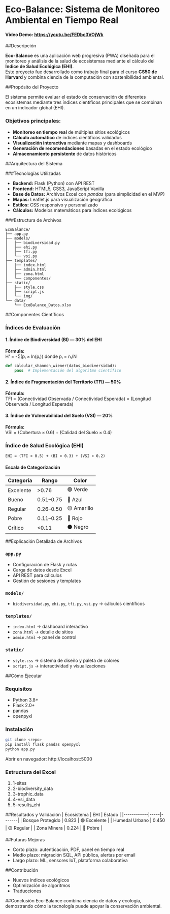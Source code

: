 # Eco-Balance: Sistema de Monitoreo Ambiental en Tiempo Real

#### Video Demo: https://youtu.be/FEDbc3VOjWk

##Descripción

**Eco-Balance** es una aplicación web progresiva (PWA) diseñada para el monitoreo y análisis de la salud de ecosistemas mediante el cálculo del **Índice de Salud Ecológica (EHI)**.  
Este proyecto fue desarrollado como trabajo final para el curso **CS50 de Harvard** y combina ciencia de la computación con sostenibilidad ambiental.

##Propósito del Proyecto

El sistema permite evaluar el estado de conservación de diferentes ecosistemas mediante tres índices científicos principales que se combinan en un indicador global (EHI).

### Objetivos principales:
- **Monitoreo en tiempo real** de múltiples sitios ecológicos  
- **Cálculo automático** de índices científicos validados  
- **Visualización interactiva** mediante mapas y dashboards  
- **Generación de recomendaciones** basadas en el estado ecológico  
- **Almacenamiento persistente** de datos históricos  

##Arquitectura del Sistema

###Tecnologías Utilizadas
- **Backend:** Flask (Python) con API REST  
- **Frontend:** HTML5, CSS3, JavaScript Vanilla  
- **Base de Datos:** Archivos Excel con *pandas* (para simplicidad en el MVP)  
- **Mapas:** Leaflet.js para visualización geográfica  
- **Estilos:** CSS responsivo y personalizado  
- **Cálculos:** Modelos matemáticos para índices ecológicos  

###Estructura de Archivos
```
EcoBalance/
├── app.py
├── models/
│   ├── biodiversidad.py
│   ├── ehi.py
│   ├── tfi.py
│   └── vsi.py
├── templates/
│   ├── index.html
│   ├── admin.html
│   ├── zona.html
│   └── componentes/
├── static/
│   ├── style.css
│   ├── script.js
│   └── img/
└── data/
    └── EcoBalance_Datos.xlsx
```

##Componentes Científicos

### Índices de Evaluación

#### 1. Índice de Biodiversidad (BI) — 30% del EHI
**Fórmula:**  
H' = -Σ(pᵢ × ln(pᵢ)) donde pᵢ = nᵢ/N

```python
def calcular_shannon_wiener(datos_biodiversidad):
    pass  # Implementación del algoritmo científico
```

#### 2. Índice de Fragmentación del Territorio (TFI) — 50%
**Fórmula:**  
TFI = (Conectividad Observada / Conectividad Esperada) × (Longitud Observada / Longitud Esperada)

#### 3. Índice de Vulnerabilidad del Suelo (VSI) — 20%
**Fórmula:**  
VSI = (Cobertura × 0.6) + (Calidad del Suelo × 0.4)

### Índice de Salud Ecológica (EHI)
```
EHI = (TFI × 0.5) + (BI × 0.3) + (VSI × 0.2)
```

#### Escala de Categorización
| Categoría | Rango | Color |
|------------|--------|--------|
| Excelente | >0.76 | 🟢 Verde |
| Bueno | 0.51–0.75 | 🔵 Azul |
| Regular | 0.26–0.50 | 🟡 Amarillo |
| Pobre | 0.11–0.25 | 🔴 Rojo |
| Crítico | <0.11 | ⚫ Negro |

##Explicación Detallada de Archivos

### `app.py`
- Configuración de Flask y rutas  
- Carga de datos desde Excel  
- API REST para cálculos  
- Gestión de sesiones y templates

### `models/`
- `biodiversidad.py`, `ehi.py`, `tfi.py`, `vsi.py` → cálculos científicos

### `templates/`
- `index.html` → dashboard interactivo  
- `zona.html` → detalle de sitios  
- `admin.html` → panel de control

### `static/`
- `style.css` → sistema de diseño y paleta de colores  
- `script.js` → interactividad y visualizaciones

##Cómo Ejecutar

### Requisitos
- Python 3.8+
- Flask 2.0+
- pandas
- openpyxl

### Instalación
```bash
git clone <repo>
pip install flask pandas openpyxl
python app.py
```
Abrir en navegador: http://localhost:5000

### Estructura del Excel
1. 1-sites  
2. 2-biodiversity_data  
3. 3-trophic_data  
4. 4-vsi_data  
5. 5-results_ehi

##Resultados y Validación
| Ecosistema | EHI | Estado |
|------------|-----|-------|
| Bosque Protegido | 0.823 | 🟢 Excelente |
| Humedal Urbano | 0.450 | 🟡 Regular |
| Zona Minera | 0.224 | 🔴 Pobre |

##Futuras Mejoras
- Corto plazo: autenticación, PDF, panel en tiempo real  
- Medio plazo: migración SQL, API pública, alertas por email  
- Largo plazo: ML, sensores IoT, plataforma colaborativa

##Contribución
- Nuevos índices ecológicos  
- Optimización de algoritmos  
- Traducciones

##Conclusión
Eco-Balance combina ciencia de datos y ecología, demostrando cómo la tecnología puede apoyar la conservación ambiental.